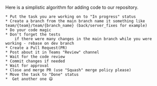 Here is a simplistic algorithm for adding code to our repository.

    * Put the task you are working on to "In progress" status
    * Create a branch from the main branch name it something like team/{team}/team/{branch_name} (back/server_fixes for example)
    * Do your code magic
    * Don't forget the tests
        if there were many changes in the main branch while you were working - rebase on dev branch
    * Create a Pull Request(PR)
    * Post about it in Teams "Review" channel
    * Wait for the code review
    * Commit changes if needed
    * Wait for approval
    * Close and merge PR (use "Squash" merge policy please)
    * Move the task to "Done" status
    *  Get another one 😃

